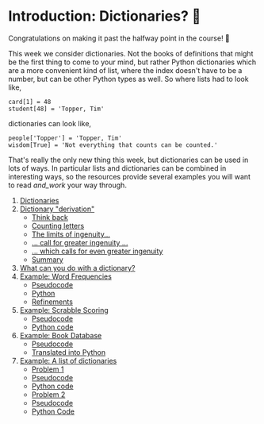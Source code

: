# Introduction: Dictionaries? 📖

Congratulations on making it past the halfway point in the course! 💪

This week we consider dictionaries. Not the books of definitions that might be the first thing to come to your mind, but rather Python dictionaries which are a more convenient kind of list, where the index doesn't have to be a number, but can be other Python types as well. So where lists had to look like,

    card[1] = 48
    student[48] = 'Topper, Tim'

dictionaries can look like,

    people['Topper'] = 'Topper, Tim'
    wisdom[True] = 'Not everything that counts can be counted.'

That's really the only new thing this week, but dictionaries can be used in lots of ways. In particular lists and dictionaries can be combined in interesting ways, so the resources provide several examples you will want to read _and_work_ your way through.


1. [Dictionaries](01-dictionaries.md)
1. [Dictionary
    "derivation"](02-dictionary-derivation.md)
    -   [Think
        back](02-dictionary-derivation.html#think-back)
    -   [Counting
        letters](02-dictionary-derivation.html#counting-letters)
    -   [The limits of
        ingenuity\...](02-dictionary-derivation.html#the-limits-of-ingenuity...)
    -   [\... call for greater ingenuity
        \...](02-dictionary-derivation.html#call-for-greater-ingenuity-...)
    -   [\... which calls for even greater
        ingenuity](02-dictionary-derivation.html#which-calls-for-even-greater-ingenuity)
    -   [Summary](02-dictionary-derivation.html#summary)
1. [What can you do with a
    dictionary?](03-what-can-you-do-with-a-dictionary.md)
1. [Example: Word
    Frequencies](04-example-word-frequencies.md)
    -   [Pseudocode](04-example-word-frequencies.html#pseudocode)
    -   [Python](04-example-word-frequencies.html#python)
    -   [Refinements](04-example-word-frequencies.html#refinements)
1. [Example: Scrabble
    Scoring](05-example-scrabble-scoring.md)
    -   [Pseudocode](05-example-scrabble-scoring.html#pseudocode-1)
    -   [Python
        code](05-example-scrabble-scoring.html#python-code)
1. [Example: Book
    Database](06-example-book-database.md)
    -   [Pseudocode](06-example-book-database.html#pseudocode-2)
    -   [Translated into
        Python](06-example-book-database.html#translated-into-python)
1. [Example: A list of
    dictionaries](07-example-a-list-of-dictionaries.md)
    -   [Problem
        1](07-example-a-list-of-dictionaries.html#problem-1)
    -   [Pseudocode](07-example-a-list-of-dictionaries.html#pseudocode-3)
    -   [Python
        code](07-example-a-list-of-dictionaries.html#python-code-1)
    -   [Problem
        2](07-example-a-list-of-dictionaries.html#problem-2)
    -   [Pseudocode](07-example-a-list-of-dictionaries.html#pseudocode-4)
    -   [Python
        Code](07-example-a-list-of-dictionaries.html#python-code-2)
